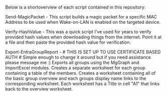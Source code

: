 Below is a shortoverview of each script contained in this repository:

Send-MagicPacket - This script builds a magic packet for a specific MAC Address to be used when Wake-on-LAN is enabled on the targeted device. 

Verify-HashValue - This was a quick script I've used for years to verify provided hash values when downloading things from the internet. Point 
                   it at a file and then paste the provided hash value for verification. 


Export-EntraGroupReport - #  THIS IS SET UP TO USE CERTIFICATE BASED AUTH  # Simple enough to change it around but if you need assistance please message me :)
                          Exports all groups using the MgGraph and ImportExcel modules. Creates a separate worksheet for each group containing a table of the 
                          members. Creates a worksheet containing all of the basic group overview and each groups display name links to the 
                          corresponding worksheet. Each worksheet has a Title in cell "A1" that links back to the overview worksheet. 
